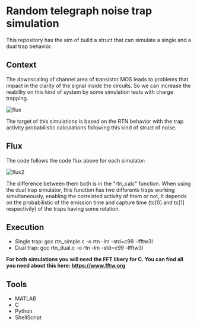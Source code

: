 # Random telegraph noise trap simulation

This repository has the aim of build a struct that can simulate a single and a dual trap behavior. 

## Context

The downscaling of channel area of transistor MOS leads to problems that impact in the clarity of the signal inside the circuits. So we can
increase the reability on this kind of system by some simulation tests with charge trapping.

![flux](https://user-images.githubusercontent.com/48728730/217322775-eeea2e74-48c9-4970-83b0-d1a5ce2c9dec.png)

The target of this simulations is based on the RTN behavior with the trap activity probabilistic calculations following this kind of struct of noise.

## Flux

The code follows the code flux above for each simulator:

![flux2](https://user-images.githubusercontent.com/48728730/217324507-dc9c5c2c-b6b3-4bca-a365-36ddb62c5472.png)

The difference between them both is in the "rtn_calc" function. When using the dual trap simulator, this function has two differents traps 
working simultaneously, enabling the correlated activity of them or not, it depends on the probabilistic of the emission time and capture time (tc[0] and tc[1] respectivily) of the traps having some relation.

## Execution

- Single trap: gcc rtn_simple.c -o rtn -lm -std=c99 -lfftw3l
- Dual trap: gcc rtn_dual.c -o rtn -lm -std=c99 -lfftw3l

**For both simulations you will need the FFT libery for C. You can find all you need about this here: https://www.fftw.org**

## Tools

- MATLAB
- C
- Python
- ShellScript
